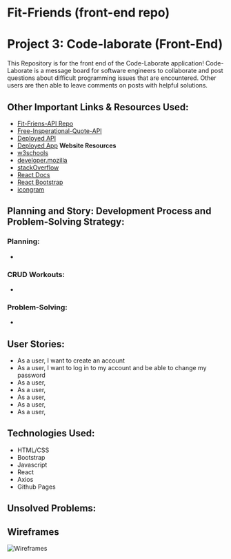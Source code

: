 # Fit-Friends (front-end repo)
# Project 3: Code-laborate (Front-End)
This Repository is for the front end of the Code-Laborate application! Code-Laborate is a message board for software engineers to collaborate and post questions about difficult programming issues that are encountered. Other users are then able to leave comments on posts with helpful solutions.

## Other Important Links & Resources Used:
- [Fit-Friens-API Repo](https://github.com/MGubernick/Fit-Friends-API)
- [Free-Insperational-Quote-API](https://forum.freecodecamp.org/t/free-api-inspirational-quotes-json-with-code-examples/311373)
- [Deployed API](https://fit-friends-api.herokuapp.com/)
- [Deployed App]()
**Website Resources**
- [w3schools](w3schools.com)
- [developer.mozilla](developer.mozilla.org)
- [stackOverflow](stackOverflow.com)
- [React Docs](reactjs.org)
- [React Bootstrap](https://react-bootstrap.github.io/)
- [icongram](https://icongr.am/)


## Planning and Story: Development Process and Problem-Solving Strategy:

### Planning:
-

### CRUD Workouts:
-

### Problem-Solving:
-

## User Stories:
- As a user, I want to create an account
- As a user, I want to log in to my account and be able to change my password
- As a user,
- As a user,
- As a user,
- As a user,
- As a user,

## Technologies Used:
- HTML/CSS
- Bootstrap
- Javascript
- React
- Axios
- Github Pages

## Unsolved Problems:


## Wireframes
![Wireframes](https://i.imgur.com/nLmdsu8.png "Wireframes")

